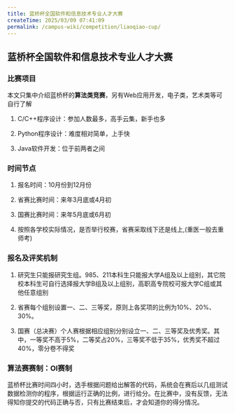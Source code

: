 ```yaml
---
title: 蓝桥杯全国软件和信息技术专业人才大赛
createTime: 2025/03/09 07:41:09
permalink: /campus-wiki/competition/liaoqiao-cup/
---
```

## 蓝桥杯全国软件和信息技术专业人才大赛
### 比赛项目
本文只集中介绍蓝桥杯的**算法类竞赛**，另有Web应用开发，电子类，艺术类等可自行了解

1. C/C++程序设计：参加人数最多，高手云集，新手也多

2. Python程序设计：难度相对简单，上手快

3. Java软件开发：位于前两者之间

### 时间节点
1. 报名时间：10月份到12月份

2. 省赛比赛时间：来年3月底或4月初

3. 国赛比赛时间：来年5月底或6月初

4. 按照各学校实际情况，是否举行校赛，省赛采取线下还是线上,(重医一般去重师考)

### 报名及评奖机制
1. 研究生只能报研究生组。985、211本科生只能报大学A组及以上组别，其它院校本科生可自行选择报大学B组及以上组别，高职高专院校可报大学C组或其他任意组别

2. 省赛每个组别设置一、二、三等奖，原则上各奖项的比例为10%、20%、30%。

3. 国赛（总决赛）个人赛根据相应组别分别设立一、二、三等奖及优秀奖。其中，一等奖不高于5%，二等奖占20%，三等奖不低于35%，优秀奖不超过 40%，零分卷不得奖

### 算法赛赛制：OI赛制
蓝桥杯比赛时间四小时，选手根据问题给出解答的代码，系统会在赛后以几组测试数据检测你的程序，根据运行正确的比例，进行给分。在比赛中，没有反馈，无法得知你提交的代码正确与否，只有比赛结束后，才会知道你的得分情况。